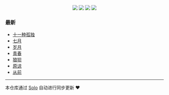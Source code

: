 <p align="center"><img alt="" src=""></p><h2 align="center">

</h2>

<h4 align="center"></h4>
<p align="center"><a title="" target="_blank" href="https://github.com/viimanebuss/solo-blog"><img src="https://img.shields.io/github/last-commit/viimanebuss/solo-blog.svg?style=flat-square&color=FF9900"></a>
<a title="GitHub repo size in bytes" target="_blank" href="https://github.com/viimanebuss/solo-blog"><img src="https://img.shields.io/github/repo-size/viimanebuss/solo-blog.svg?style=flat-square"></a>
<a title="Solo Version" target="_blank" href="https://github.com/b3log/solo/releases"><img src="https://img.shields.io/badge/solo-3.6.5-f1e05a.svg?style=flat-square&color=blueviolet"></a>
<a title="Hits" target="_blank" href="https://github.com/b3log/hits"><img src="https://hits.b3log.org/viimanebuss/solo-blog.svg"></a></p>

### 最新

* [十一种孤独](https://www.vayne.xyz/articles/2019/09/19/1568880847158.html)
* [七月](https://www.vayne.xyz/articles/2019/09/05/1567670993064.html)
* [岁月](https://www.vayne.xyz/articles/2019/09/05/1567670962200.html)
* [青春](https://www.vayne.xyz/articles/2019/09/05/1567670858515.html)
* [狼狈](https://www.vayne.xyz/articles/2019/09/05/1567670814266.html)
* [原谅](https://www.vayne.xyz/articles/2019/09/05/1567670765059.html)
* [从前](https://www.vayne.xyz/hello-solo)



---

本仓库通过 [Solo](https://github.com/b3log/solo) 自动进行同步更新 ❤️ 